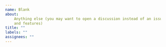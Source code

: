 ```yaml
---
name: Blank
about:
    Anything else (you may want to open a discussion instead of an issue; issues are mainly for problems
    and features)
title: ""
labels: ""
assignees: ""
---
```


